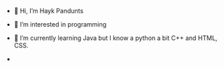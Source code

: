 - 👋 Hi, I’m Hayk Pandunts
- 👀 I’m interested in programming
- 🌱 I’m currently learning Java but I know a python a bit C++ and HTML, CSS.

-  

